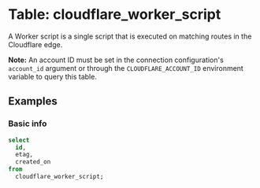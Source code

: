 # Table: cloudflare_worker_script

A Worker script is a single script that is executed on matching routes in the Cloudflare edge.

**Note:** An account ID must be set in the connection configuration's `account_id` argument or through the `CLOUDFLARE_ACCOUNT_ID` environment variable to query this table.

## Examples

### Basic info

```sql
select
  id,
  etag,
  created_on
from
  cloudflare_worker_script;
```
